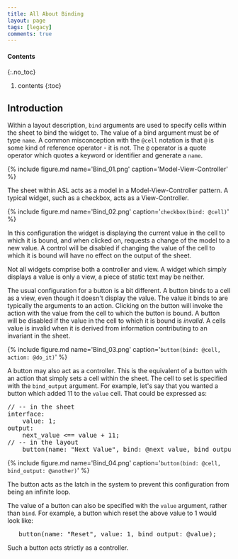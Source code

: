 ```yaml
---
title: All About Binding
layout: page
tags: [legacy]
comments: true
---
```

#### Contents
{:.no_toc}
1. contents
{:toc}

## Introduction
Within a layout description, <code>bind</code> arguments are used to specify cells within the sheet to bind the widget to. The value of a bind argument must be of type <code>name</code>. A common misconception with the <code>@cell</code> notation is that <code>@</code> is some kind of reference operator - it is not. The <code>@</code> operator is a quote operator which quotes a keyword or identifier and generate a <code>name</code>.

{% include figure.md name='Bind_01.png' caption='Model-View-Controller' %}

The sheet within ASL acts as a model in a Model-View-Controller pattern. A typical widget, such as a checkbox,  acts as a View-Controller.

{% include figure.md name='Bind_02.png' caption='`checkbox(bind: @cell)`' %}

In this configuration the widget is displaying the current value in the cell to which it is bound, and when clicked on, requests a change of the model to a new value. A control will be disabled if changing the value of the cell to which it is bound will have no effect on the output of the sheet.

Not all widgets comprise both a controller and view. A widget which simply displays a value is only a view, a piece of static text may be neither.

The usual configuration for a button is a bit different. A button binds to a cell as a view, even though it doesn't display the value. The value it binds to are typically the arguments to an action. Clicking on the button will invoke the action with the value from the cell to which the button is bound. A button will be disabled if the value in the cell to which it is bound is <i>invalid</i>. A cells value is invalid when it is derived from information contributing to an invariant in the sheet.

{% include figure.md name='Bind_03.png' caption='`button(bind: @cell, action: @do_it)`' %}

A button may also act as a controller. This is the equivalent of a button with an action that simply sets a cell within the sheet. The cell to set is specified with the <code>bind_output</code> argument. For example, let's say that you wanted a button which added 11 to the <code>value</code> cell. That could be expressed as:

<pre>
// -- in the sheet
interface:
    value: 1;
output:
    next_value <== value + 11;
// -- in the layout
    button(name: "Next Value", bind: @next_value, bind_output: value);
</pre>

{% include figure.md name='Bind_04.png' caption='`button(bind: @cell, bind_output: @another)`' %}

The button acts as the latch in the system to prevent this configuration from being an infinite loop.

The value of a button can also be specified with the <code>value</code> argument, rather than <code>bind</code>. For example, a button which reset the above value to 1 would look like:
<pre>
   button(name: "Reset", value: 1, bind_output: @value);
</pre>

Such a button acts strictly as a controller.
